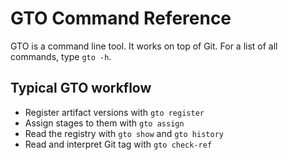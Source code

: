 # GTO Command Reference

GTO is a command line tool. It works on top of Git. For a list of all commands,
type `gto -h`.

## Typical GTO workflow

- Register artifact versions with `gto register`
- Assign stages to them with `gto assign`
- Read the registry with `gto show` and `gto history`
- Read and interpret Git tag with `gto check-ref`

